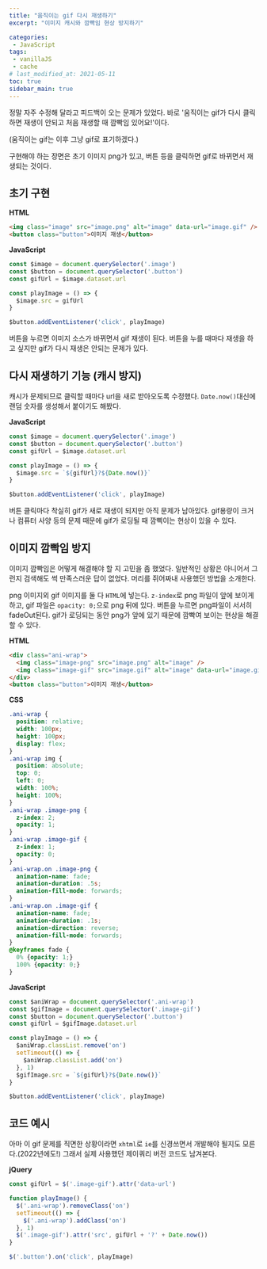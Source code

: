 ```yaml
---
title: "움직이는 gif 다시 재생하기"
excerpt: "이미지 캐시와 깜빡임 현상 방지하기"

categories:
 - JavaScript
tags:
 - vanillaJS
 - cache
# last_modified_at: 2021-05-11
toc: true
sidebar_main: true
---
```


정말 자주 수정해 달라고 피드백이 오는 문제가 있었다. 바로 '움직이는 gif가 다시 클릭하면 재생이 안되고 처음 재생할 때 깜빡임 있어요!'이다.

(움직이는 gif는 이후 그냥 gif로 표기하겠다.)

구현해야 하는 장면은 초기 이미지 png가 있고, 버튼 등을 클릭하면 gif로 바뀌면서 재생되는 것이다. 

## 초기 구현
**HTML**
```html
<img class="image" src="image.png" alt="image" data-url="image.gif" />
<button class="button">이미지 재생</button>
```
**JavaScript**
```javascript
const $image = document.querySelector('.image')
const $button = document.querySelector('.button')
const gifUrl = $image.dataset.url

const playImage = () => {
  $image.src = gifUrl
}

$button.addEventListener('click', playImage)
```
버튼을 누르면 이미지 소스가 바뀌면서 gif 재생이 된다. 버튼을 누를 때마다 재생을 하고 싶지만 gif가 다시 재생은 안되는 문제가 있다. 

## 다시 재생하기 기능 (캐시 방지)
캐시가 문제되므로 클릭할 때마다 url을 새로 받아오도록 수정했다. `Date.now()`대신에 랜덤 숫자를 생성해서 붙이기도 해봤다. 

**JavaScript**
```javascript
const $image = document.querySelector('.image')
const $button = document.querySelector('.button')
const gifUrl = $image.dataset.url

const playImage = () => {
  $image.src = `${gifUrl}?${Date.now()}`
}

$button.addEventListener('click', playImage)
```
버튼 클릭마다 착실히 gif가 새로 재생이 되지만 아직 문제가 남아있다. gif용량이 크거나 컴퓨터 사양 등의 문제 때문에 gif가 로딩될 때 깜삑이는 현상이 있을 수 있다. 

## 이미지 깜빡임 방지
이미지 깜빡임은 어떻게 해결해야 할 지 고민을 좀 했었다. 일반적인 상황은 아니어서 그런지 검색해도 썩 만족스러운 답이 없었다. 머리를 쥐어짜내 사용했던 방법을 소개한다. 

png 이미지외 gif 이미지를 둘 다 `HTML`에 넣는다. `z-index`로 png 파일이 앞에 보이게 하고, gif 파일은 `opacity: 0;`으로 png 뒤에 있다. 버튼을 누르면 png파일이 서서히 fadeOut된다. gif가 로딩되는 동안 png가 앞에 있기 때문에 깜빡여 보이는 현상을 해결할 수 있다. 

**HTML**
```html
<div class="ani-wrap">
  <img class="image-png" src="image.png" alt="image" />
  <img class="image-gif" src="image.gif" alt="image" data-url="image.gif" />
</div>
<button class="button">이미지 재생</button>
```

**CSS**
```css
.ani-wrap {
  position: relative;
  width: 100px;
  height: 100px;
  display: flex;
}
.ani-wrap img {
  position: absolute;
  top: 0;
  left: 0;
  width: 100%;
  height: 100%;
}
.ani-wrap .image-png {
  z-index: 2;
  opacity: 1;
}
.ani-wrap .image-gif {
  z-index: 1;
  opacity: 0;
}
.ani-wrap.on .image-png {
  animation-name: fade;
  animation-duration: .5s;
  animation-fill-mode: forwards;
}
.ani-wrap.on .image-gif {
  animation-name: fade;
  animation-duration: .1s;
  animation-direction: reverse;
  animation-fill-mode: forwards;
}
@keyframes fade {
  0% {opacity: 1;}
  100% {opacity: 0;}
}
```

**JavaScript**
```javascript
const $aniWrap = document.querySelector('.ani-wrap')
const $gifImage = document.querySelector('.image-gif')
const $button = document.querySelector('.button')
const gifUrl = $gifImage.dataset.url

const playImage = () => {
  $aniWrap.classList.remove('on')
  setTimeout(() => {
    $aniWrap.classList.add('on')
  }, 1)
  $gifImage.src = `${gifUrl}?${Date.now()}`
}

$button.addEventListener('click', playImage)
```

## 코드 예시
아마 이 gif 문제를 직면한 상황이라면 `xhtml`로 `ie`를 신경쓰면서 개발해야 될지도 모른다.(2022년에도!)
그래서 실제 사용했던 제이쿼리 버전 코드도 남겨본다. 

**jQuery**
```javascript
const gifUrl = $('.image-gif').attr('data-url')

function playImage() {
  $('.ani-wrap').removeClass('on')
  setTimeout(() => {
    $('.ani-wrap').addClass('on')
  }, 1)
  $('.image-gif').attr('src', gifUrl + '?' + Date.now())
}

$('.button').on('click', playImage)
```
